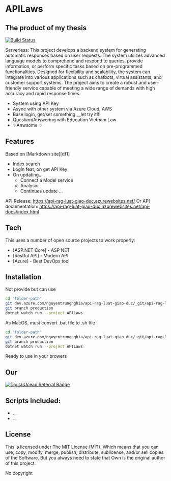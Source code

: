 # APILaws

## The product of my thesis

[![Build Status](https://travis-ci.org/joemccann/dillinger.svg?branch=master)](https://api-rag-luat-giao-duc.azurewebsites.net/api-docs/index.html)

Serverless: This project develops a backend system for generating automatic responses based on user requests. The system utilizes advanced language models to comprehend and respond to queries, provide information, or perform specific tasks based on pre-programmed functionalities. Designed for flexibility and scalability, the system can integrate into various applications such as chatbots, virtual assistants, and customer support systems. The project aims to create a robust and user-friendly service capable of meeting a wide range of demands with high accuracy and rapid response times.

- System using API Key
- Async with other system via Azure Cloud, AWS
- Base login, get/set something \_\_let try it!!!
- Question/Answering with Education Vietnam Law
- ✨Anwsome ✨

## Features

Based on [Markdown site][df1]

- Index search
- Login feat, on get API Key
- On updating...
  - Connect a Model service
  - Analysic
  - Continues update ...

API Release: https://api-rag-luat-giao-duc.azurewebsites.net/
Or API documentation: https://api-rag-luat-giao-duc.azurewebsites.net/api-docs/index.html

## Tech

This uses a number of open source projects to work properly:

- [ASP.NET Core] - ASP NET
- [Restful API] - Modern API
- [Azure] - Best DevOps tool

## Installation

Not provide but can use

```sh
cd 'folder-path'
git dev.azure.com/nguyentrungnghia/api-rag-luat-giao-duc/_git/api-rag-luat-giao-duc-v2/
git branch production
dotnet watch run --project APILaws
```

As MacOS, must convert .bat file to .sh file

```sh
cd 'folder-path'
git dev.azure.com/nguyentrungnghia/api-rag-luat-giao-duc/_git/api-rag-luat-giao-duc-v2/
git branch production
dotnet watch run --project APILaws
```

Ready to use in your browers

## Our

[![DigitalOcean Referral Badge](https://stdportal.tdtu.edu.vn/images/LogoTDTBgWhite.png)](https://it.tdtu.edu.vn/)

## Scripts included:

- ...
- ...

## License

This is licensed under The MIT License (MIT). Which means that you can use, copy, modify, merge, publish, distribute, sublicense, and/or sell copies of the Software. But you always need to state that Own is the original author of this project.

No copyright
